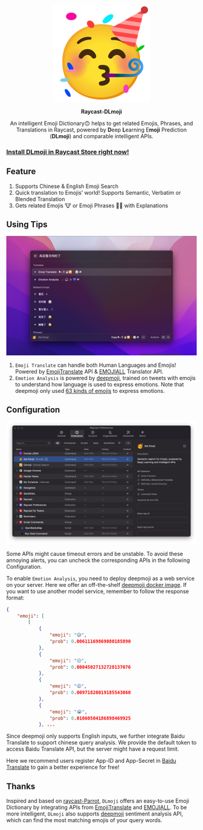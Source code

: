 <p align="center">
  <img src="./assets/dlmoji-icon.png" width="256"/>
</p>
<p align="center">
  <strong>Raycast-DLmoji</strong>
</p>
<p align="center">An intelligent Emoji Dictionary🙃 helps to get related Emojis, Phrases, and Translations in Raycast, powered by <b>D</b>eep <b>L</b>earning E<b>moji</b> Prediction (<b>DLmoji</b>) and comparable intelligent APIs.</p>

### [Install DLmoji in Raycast Store right now!](https://www.raycast.com/Hydrapse/dlmoji)

## Feature

1. Supports Chinese & English Emoji Search
2. Quick translation to Emojis’ world! Supports Semantic, Verbatim or Blended Translation
3. Gets related Emojis 🐮 or Emoji Phrases 🐂🍺 with Explanations

## Using Tips

![Main Panel](./assets/Main-Panel.png)

1. `Emoji Translate` can handle both Human Languages and Emojis! Powered by [EmojiTranslate](https://emojitranslate.com/) API & [EMOJIALL](https://www.emojiall.com/en/text-translator-page) Translator API.
2. `Emotion Analysis` is powered by [deepmoji](https://github.com/bfelbo/DeepMoji), trained on tweets with emojis to understand how language is used to express emotions. Note that deepmoji only used [63 kinds of emojis](https://github.com/bfelbo/DeepMoji/blob/master/emoji_overview.png) to express emotions.

## Configuration

![Config Panel](./assets/Config-Panel.png)

Some APIs might cause timeout errors and be unstable. To avoid these annoying alerts, you can uncheck the corresponding APIs in the following Configuration.

To enable `Emotion Analysis`, you need to deploy deepmoji as a web service on your server. Here we offer an off-the-shelf [deepmoji docker image](https://hub.docker.com/r/thandaanda/deepmoji). If you want to use another model service, remember to follow the response format:

```json
{
    "emoji": [
        [
            {
                "emoji": "😅",
                "prob": 0.00611169869080185890
            },
            {
                "emoji": "😒",
                "prob": 0.00045027132728137076
            },
            {
                "emoji": "😫",
                "prob": 0.00971820019185543060
            },
            {
                "emoji": "😭",
                "prob": 0.01060504186898469925
            }, ...
```

Since deepmoji only supports English inputs, we further integrate Baidu Translate to support chinese query analysis. We provide the default token to access Baidu Translate API, but the server might have a request limit. 

Here we recommend users register App-ID and App-Secret in [Baidu Translate](https://fanyi-api.baidu.com/api/trans/product/prodinfo) to gain a better experience for free!

## Thanks

Inspired and based on [raycast-Parrot](https://github.com/Haojen/raycast-Parrot), `DLmoji` offers an easy-to-use Emoji Dictionary by integrating APIs from [EmojiTranslate](https://emojitranslate.com/) and [EMOJIALL](https://www.emojiall.com/). To be more intelligent, `DLmoji` also supports [deepmoji](https://github.com/bfelbo/DeepMoji) sentiment analysis API, which can find the most matching emojis of your query words.
